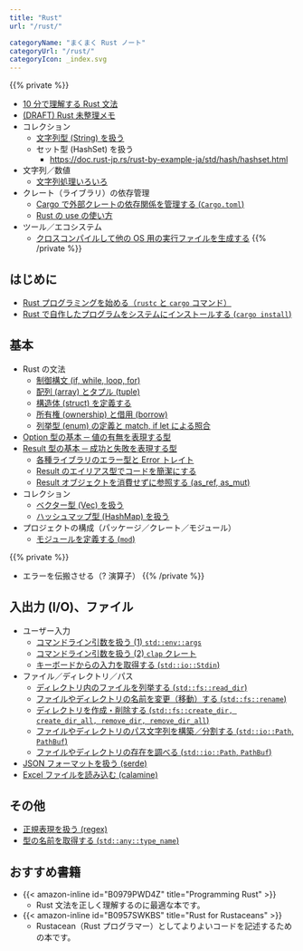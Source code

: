 ```yaml
---
title: "Rust"
url: "/rust/"

categoryName: "まくまく Rust ノート"
categoryUrl: "/rust/"
categoryIcon: _index.svg
---
```


{{% private %}}
- [10 分で理解する Rust 文法](/p/63m4k3i/)
- [(DRAFT) Rust 未整理メモ](/p/jkv7gpz/)
- コレクション
  - [文字列型 (String) を扱う](/p/vakbzyc/)
  - セット型 (HashSet) を扱う
    - https://doc.rust-jp.rs/rust-by-example-ja/std/hash/hashset.html
- 文字列／数値
  - [文字列処理いろいろ](/p/95o6n4k/)
- クレート（ライブラリ）の依存管理
  - [Cargo で外部クレートの依存関係を管理する (`Cargo.toml`)](/p/4yj2hzf/)
  - [Rust の use の使い方](/p/9dpz9hr/)
- ツール／エコシステム
  - [クロスコンパイルして他の OS 用の実行ファイルを生成する](/p/uyqo7ze/)
{{% /private %}}

はじめに
----

- [Rust プログラミングを始める（`rustc` と `cargo` コマンド）](/p/96o6xfv/)
- [Rust で自作したプログラムをシステムにインストールする (`cargo install`)](/p/owbo2dp/)


基本
----

- Rust の文法
  - [制御構文 (if, while, loop, for)](/p/22cnw7f/)
  - [配列 (array) とタプル (tuple)](/p/7r3cmv6/)
  - [構造体 (struct) を定義する](/p/h8kw8ju/)
  - [所有権 (ownership) と借用 (borrow)](/p/4nx8hqy/)
  - [列挙型 (enum) の定義と match, if let による照合](/p/ffqyajs/)
- [Option 型の基本 ─ 値の有無を表現する型](/p/9m6m5m3/)
- [Result 型の基本 ─ 成功と失敗を表現する型](/p/us2ahpw/)
  - [各種ライブラリのエラー型と Error トレイト](/p/8amv5eo/)
  - [Result のエイリアス型でコードを簡潔にする](/p/ez9gpw5/)
  - [Result オブジェクトを消費せずに参照する (as_ref, as_mut)](/p/z3gts64/)
- コレクション
  - [ベクター型 (Vec) を扱う](/p/jku3biq/)
  - [ハッシュマップ型 (HashMap) を扱う](/p/eefwaa3/)
- プロジェクトの構成（パッケージ／クレート／モジュール）
  - [モジュールを定義する (`mod`)](/p/gxj4n7q/)

{{% private %}}
- エラーを伝搬させる（? 演算子）
{{% /private %}}


入出力 (I/O)、ファイル
----

- ユーザー入力
  - [コマンドライン引数を扱う (1) `std::env::args`](/p/wu6gqz9/)
  - [コマンドライン引数を扱う (2) `clap` クレート](/p/bdp2doy/)
  - [キーボードからの入力を取得する (`std::io::Stdin`)](/p/eamw7fp/)
- ファイル／ディレクトリ／パス
  - [ディレクトリ内のファイルを列挙する (`std::fs::read_dir`)](/p/2kv6eub/)
  - [ファイルやディレクトリの名前を変更（移動）する (`std::fs::rename`)](/p/raiqzbr/)
  - [ディレクトリを作成・削除する (`std::fs::create_dir, create_dir_all, remove_dir, remove_dir_all`)](/p/zju5eow/)
  - [ファイルやディレクトリのパス文字列を構築／分割する (`std::io::Path`, `PathBuf`)](/p/36hr2bj/)
  - [ファイルやディレクトリの存在を調べる (`std::io::Path`, `PathBuf`)](/p/fbkt3ah/)
- [JSON フォーマットを扱う (serde)](/p/xdyk5o8/)
- [Excel ファイルを読み込む (calamine)](/p/4ye2eah/)


その他
----

- [正規表現を扱う (regex)](/p/r7sdwgy/)
- [型の名前を取得する (`std::any::type_name`)](/p/m9vdtaq/)


おすすめ書籍
----

- {{< amazon-inline id="B0979PWD4Z" title="Programming Rust" >}}
  - Rust 文法を正しく理解するのに最適な本です。
- {{< amazon-inline id="B0957SWKBS" title="Rust for Rustaceans" >}}
  - Rustacean（Rust プログラマー）としてよりよいコードを記述するための本です。

